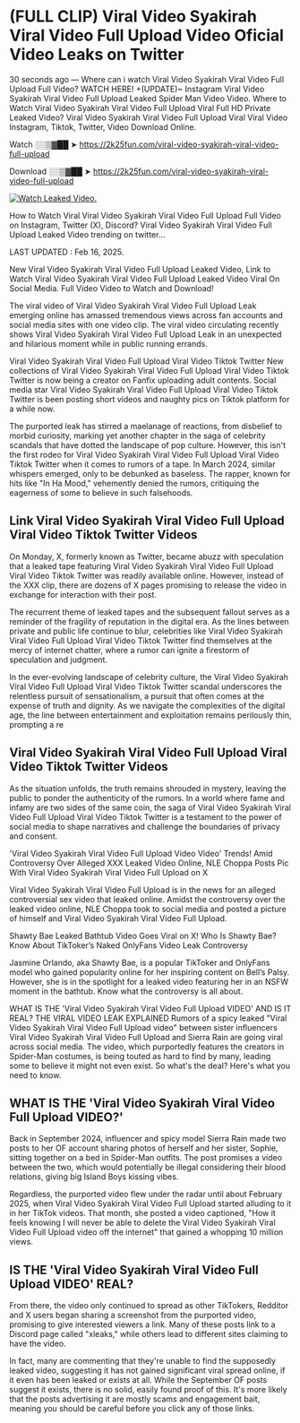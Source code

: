 # (FULL CLIP) Viral Video Syakirah Viral Video Full Upload Video Oficial Video Leaks on Twitter

30 seconds ago — Where can i watch Viral Video Syakirah Viral Video Full Upload Full Video? WATCH HERE! +(UPDATE)~ Instagram Viral Video Syakirah Viral Video Full Upload Leaked Spider Man Video Video. Where to Watch Viral Video Syakirah Viral Video Full Upload Viral Full HD Private Leaked Video? Viral Video Syakirah Viral Video Full Upload Viral Viral Video Instagram, Tiktok, Twitter, Video Download Online.

Watch ░░▒▓██ ➤ https://2k25fun.com/viral-video-syakirah-viral-video-full-upload

Download ░░▒▓██ ➤ https://2k25fun.com/viral-video-syakirah-viral-video-full-upload

[![Watch Leaked Video.](https://miro.medium.com/v2/resize:fit:828/format:webp/1*cilzJN44JGOrTw9NJCrNHA.gif "Watch Leaked Video")](https://2k25fun.com/viral-video-syakirah-viral-video-full-upload)

How to Watch Viral Viral Video Syakirah Viral Video Full Upload Full Video on Instagram, Twitter (X), Discord? Viral Video Syakirah Viral Video Full Upload Leaked Video trending on twitter...

LAST UPDATED : Feb 16, 2025.

New Viral Video Syakirah Viral Video Full Upload Leaked Video, Link to Watch Viral Video Syakirah Viral Video Full Upload Leaked Video Viral On Social Media. Full Video Video to Watch and Download!

The viral video of Viral Video Syakirah Viral Video Full Upload Leak emerging online has amassed tremendous views across fan accounts and social media sites with one video clip. The viral video circulating recently shows Viral Video Syakirah Viral Video Full Upload Leak in an unexpected and hilarious moment while in public running errands.

Viral Video Syakirah Viral Video Full Upload Viral Video Tiktok Twitter New collections of Viral Video Syakirah Viral Video Full Upload Viral Video Tiktok Twitter is now being a creator on Fanfix uploading adult contents. Social media star Viral Video Syakirah Viral Video Full Upload Viral Video Tiktok Twitter is been posting short videos and naughty pics on Tiktok platform for a while now.

The purported leak has stirred a maelanage of reactions, from disbelief to morbid curiosity, marking yet another chapter in the saga of celebrity scandals that have dotted the landscape of pop culture. However, this isn't the first rodeo for Viral Video Syakirah Viral Video Full Upload Viral Video Tiktok Twitter when it comes to rumors of a tape. In March 2024, similar whispers emerged, only to be debunked as baseless. The rapper, known for hits like "In Ha Mood," vehemently denied the rumors, critiquing the eagerness of some to believe in such falsehoods.

## Link Viral Video Syakirah Viral Video Full Upload Viral Video Tiktok Twitter Videos

On Monday, X, formerly known as Twitter, became abuzz with speculation that a leaked tape featuring Viral Video Syakirah Viral Video Full Upload Viral Video Tiktok Twitter was readily available online. However, instead of the XXX clip, there are dozens of X pages promising to release the video in exchange for interaction with their post.

The recurrent theme of leaked tapes and the subsequent fallout serves as a reminder of the fragility of reputation in the digital era. As the lines between private and public life continue to blur, celebrities like Viral Video Syakirah Viral Video Full Upload Viral Video Tiktok Twitter find themselves at the mercy of internet chatter, where a rumor can ignite a firestorm of speculation and judgment.

In the ever-evolving landscape of celebrity culture, the Viral Video Syakirah Viral Video Full Upload Viral Video Tiktok Twitter scandal underscores the relentless pursuit of sensationalism, a pursuit that often comes at the expense of truth and dignity. As we navigate the complexities of the digital age, the line between entertainment and exploitation remains perilously thin, prompting a re

##  Viral Video Syakirah Viral Video Full Upload Viral Video Tiktok Twitter Videos

As the situation unfolds, the truth remains shrouded in mystery, leaving the public to ponder the authenticity of the rumors. In a world where fame and infamy are two sides of the same coin, the saga of Viral Video Syakirah Viral Video Full Upload Viral Video Tiktok Twitter is a testament to the power of social media to shape narratives and challenge the boundaries of privacy and consent.

'Viral Video Syakirah Viral Video Full Upload Video Video' Trends! Amid Controversy Over Alleged XXX Leaked Video Online, NLE Choppa Posts Pic With Viral Video Syakirah Viral Video Full Upload on X

Viral Video Syakirah Viral Video Full Upload is in the news for an alleged controversial sex video that leaked online. Amidst the controversy over the leaked video online, NLE Choppa took to social media and posted a picture of himself and Viral Video Syakirah Viral Video Full Upload.

Shawty Bae Leaked Bathtub Video Goes Viral on X! Who Is Shawty Bae? Know About TikToker’s Naked OnlyFans Video Leak Controversy

Jasmine Orlando, aka Shawty Bae, is a popular TikToker and OnlyFans model who gained popularity online for her inspiring content on Bell’s Palsy. However, she is in the spotlight for a leaked video featuring her in an NSFW moment in the bathtub. Know what the controversy is all about.

WHAT IS THE 'Viral Video Syakirah Viral Video Full Upload VIDEO' AND IS IT REAL? THE VIRAL VIDEO LEAK EXPLAINED Rumors of a spicy leaked "Viral Video Syakirah Viral Video Full Upload video" between sister influencers Viral Video Syakirah Viral Video Full Upload and Sierra Rain are going viral across social media. The video, which purportedly features the creators in Spider-Man costumes, is being touted as hard to find by many, leading some to believe it might not even exist. So what's the deal? Here's what you need to know.

## WHAT IS THE 'Viral Video Syakirah Viral Video Full Upload VIDEO?'

Back in September 2024, influencer and spicy model Sierra Rain made two posts to her OF account sharing photos of herself and her sister, Sophie, sitting together on a bed in Spider-Man outfits. The post promises a video between the two, which would potentially be illegal considering their blood relations, giving big Island Boys kissing vibes.

Regardless, the purported video flew under the radar until about February 2025, when Viral Video Syakirah Viral Video Full Upload started alluding to it in her TikTok videos. That month, she posted a video captioned, "How it feels knowing I will never be able to delete the Viral Video Syakirah Viral Video Full Upload video off the internet" that gained a whopping 10 million views.

## IS THE 'Viral Video Syakirah Viral Video Full Upload VIDEO' REAL?

From there, the video only continued to spread as other TikTokers, Redditor and X users began sharing a screenshot from the purported video, promising to give interested viewers a link. Many of these posts link to a Discord page called "xleaks," while others lead to different sites claiming to have the video.

In fact, many are commenting that they're unable to find the supposedly leaked video, suggesting it has not gained significant viral spread online, if it even has been leaked or exists at all. While the September OF posts suggest it exists, there is no solid, easily found proof of this. It's more likely that the posts advertising it are mostly scams and engagement bait, meaning you should be careful before you click any of those links.